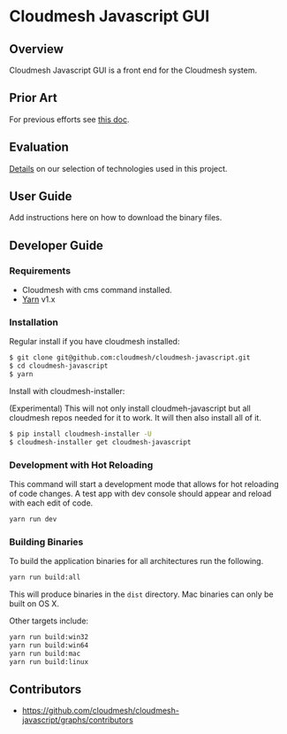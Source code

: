 # Cloudmesh Javascript GUI

## Overview

Cloudmesh Javascript GUI is a front end for the Cloudmesh system.

## Prior Art

For previous efforts see [this doc](docs/prior_art.md).

## Evaluation

[Details](./docs/evaluation.md) on our selection of technologies used in this project.

## User Guide

Add instructions here on how to download the binary files.

## Developer Guide

### Requirements

* Cloudmesh with cms command installed.
* [Yarn](https://yarnpkg.com/) v1.x

### Installation

Regular install if you have cloudmesh installed:

```bash
$ git clone git@github.com:cloudmesh/cloudmesh-javascript.git
$ cd cloudmesh-javascript
$ yarn
```

Install with cloudmesh-installer:

(Experimental) This will not only install cloudmeh-javascript but all
cloudmesh repos needed for it to work. It will then also install all of
it.

```bash
$ pip install cloudmesh-installer -U
$ cloudmesh-installer get cloudmesh-javascript
```


### Development with Hot Reloading

This command will start a development mode that allows for hot reloading
of code changes. A test app with dev console should appear and reload
with each edit of code.

```bash
yarn run dev
```

### Building Binaries

To build the application binaries for all architectures run the following.

```bash
yarn run build:all
```

This will produce binaries in the `dist` directory.  Mac binaries can
only be built on OS X.

Other targets include:

```bash
yarn run build:win32
yarn run build:win64
yarn run build:mac
yarn run build:linux
``` 

## Contributors

* <https://github.com/cloudmesh/cloudmesh-javascript/graphs/contributors>



